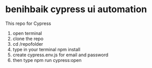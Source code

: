 # benihbaik cypress ui automation

This repo for Cypress 
1. open terminal 
2. clone the repo
3. cd /repofolder
4. type in your terminal npm install
5. create cypress.env.js for email and password 
6. then type npm run cypress:open 
